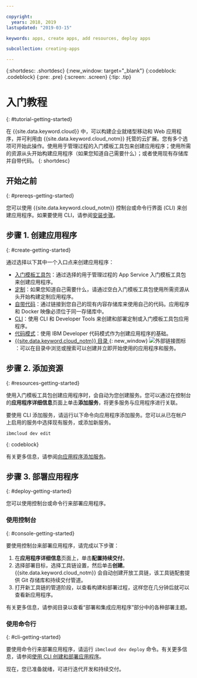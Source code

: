 ```yaml
---

copyright:
  years: 2018, 2019
lastupdated: "2019-03-15"

keywords: apps, create apps, add resources, deploy apps

subcollection: creating-apps

---
```


{:shortdesc: .shortdesc}
{:new_window: target="_blank"}
{:codeblock: .codeblock}
{:pre: .pre}
{:screen: .screen}
{:tip: .tip}

# 入门教程
{: #tutorial-getting-started}

在 {{site.data.keyword.cloud}} 中，可以构建企业就绪型移动和 Web 应用程序，并可利用由 {{site.data.keyword.cloud_notm}} 托管的云扩展。您有多个选项可开始此操作。使用用于管理过程的入门模板工具包来创建应用程序；使用所需的资源从头开始构建应用程序（如果您知道自己需要什么）；或者使用现有存储库并自带代码。
{: shortdesc}

## 开始之前
{: #prereqs-getting-started}

您可以使用 {{site.data.keyword.cloud_notm}} 控制台或命令行界面 (CLI) 来创建应用程序。如果要使用 CLI，请参阅[安装步骤](/docs/cli?topic=cloud-cli-ibmcloud-cli)。

## 步骤 1. 创建应用程序
{: #create-getting-started}

通过选择以下其中一个入口点来创建应用程序：
* [入门模板工具包](/docs/apps/tutorials?topic=creating-apps-tutorial-starterkit)：通过选择的用于管理过程的 App Service 入门模板工具包来创建应用程序。
* [定制](/docs/apps/tutorials?topic=creating-apps-tutorial-scratch)：如果您知道自己需要什么，请通过空白入门模板工具包使用所需资源从头开始构建定制应用程序。
* [自带代码](/docs/apps/tutorials?topic=creating-apps-tutorial-byoc)：通过链接到您自己的现有内容存储库来使用自己的代码。应用程序和 Docker 映像必须位于同一存储库中。
* [CLI](/docs/apps?topic=creating-apps-create-deploy-app-cli)：使用 CLI 和 Developer Tools 来创建和部署定制或入门模板工具包应用程序。
* [代码模式](/docs/apps/tutorials?topic=creating-apps-tutorial-codepattern)：使用 IBM Developer 代码模式作为创建应用程序的基础。
* [{{site.data.keyword.cloud_notm}} 目录 ](https://cloud.ibm.com/catalog){: new_window} ![外部链接图标](../icons/launch-glyph.svg "外部链接图标")：可以在目录中浏览或搜索可以创建并立即开始使用的应用程序和服务。

## 步骤 2. 添加资源
{: #resources-getting-started}

使用入门模板工具包创建应用程序时，会自动为您创建服务。您可以通过在控制台的**应用程序详细信息**页面上单击**添加服务**，将更多服务与应用程序进行关联。

要使用 CLI 添加服务，请运行以下命令向应用程序添加服务。您可以从已在帐户上启用的服务中选择现有服务，或添加新服务。 
```
ibmcloud dev edit
```
{: codeblock}

有关更多信息，请参阅[向应用程序添加服务](/docs/apps?topic=creating-apps-add-resource)。

## 步骤 3. 部署应用程序
{: #deploy-getting-started}

您可以使用控制台或命令行来部署应用程序。

### 使用控制台
{: #console-getting-started}

要使用控制台来部署应用程序，请完成以下步骤：

1. 在**应用程序详细信息**页面上，单击**配置持续交付**。
2. 选择部署目标，选择工具链设置，然后单击**创建**。{{site.data.keyword.cloud_notm}} 会自动创建开放工具链，该工具链配套提供 Git 存储库和持续交付管道。
3. 打开新工具链的管道阶段，以查看构建和部署过程，这样您在几分钟后就可以查看新应用程序。

有关更多信息，请参阅目录以查看“部署和集成应用程序”部分中的各种部署主题。

### 使用命令行
{: #cli-getting-started}

要使用命令行来部署应用程序，请运行 `ibmcloud dev deploy` 命令。有关更多信息，请参阅[使用 CLI 创建和部署应用程序](/docs/apps?topic=creating-apps-create-deploy-app-cli)。

现在，您已准备就绪，可进行迭代开发和持续交付。

